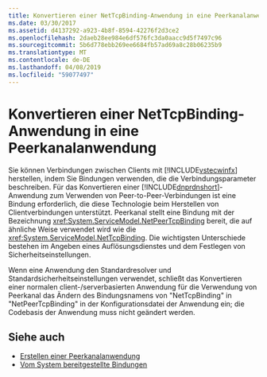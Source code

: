 ```yaml
---
title: Konvertieren einer NetTcpBinding-Anwendung in eine Peerkanalanwendung
ms.date: 03/30/2017
ms.assetid: d4137292-a923-4b8f-8594-42276f2d3ce2
ms.openlocfilehash: 2daeb28ee984e6df576fc3da0aacc9d5f7497c96
ms.sourcegitcommit: 5b6d778ebb269ee6684fb57ad69a8c28b06235b9
ms.translationtype: MT
ms.contentlocale: de-DE
ms.lasthandoff: 04/08/2019
ms.locfileid: "59077497"
---
```

# <a name="converting-a-nettcpbinding-application-to-a-peer-channel-application"></a>Konvertieren einer NetTcpBinding-Anwendung in eine Peerkanalanwendung
Sie können Verbindungen zwischen Clients mit [!INCLUDE[vstecwinfx](../../../../includes/vstecwinfx-md.md)] herstellen, indem Sie Bindungen verwenden, die die Verbindungsparameter beschreiben. Für das Konvertieren einer [!INCLUDE[dnprdnshort](../../../../includes/dnprdnshort-md.md)]-Anwendung zum Verwenden von Peer-to-Peer-Verbindungen ist eine Bindung erforderlich, die diese Technologie beim Herstellen von Clientverbindungen unterstützt. Peerkanal stellt eine Bindung mit der Bezeichnung <xref:System.ServiceModel.NetPeerTcpBinding> bereit, die auf ähnliche Weise verwendet wird wie die <xref:System.ServiceModel.NetTcpBinding>. Die wichtigsten Unterschiede bestehen im Angeben eines Auflösungsdienstes und dem Festlegen von Sicherheitseinstellungen.  
  
 Wenn eine Anwendung den Standardresolver und Standardsicherheitseinstellungen verwendet, schließt das Konvertieren einer normalen client-/serverbasierten Anwendung für die Verwendung von Peerkanal das Ändern des Bindungsnamens von "NetTcpBinding" in "NetPeerTcpBinding" in der Konfigurationsdatei der Anwendung ein; die Codebasis der Anwendung muss nicht geändert werden.  
  
## <a name="see-also"></a>Siehe auch

- [Erstellen einer Peerkanalanwendung](../../../../docs/framework/wcf/feature-details/building-a-peer-channel-application.md)
- [Vom System bereitgestellte Bindungen](../../../../docs/framework/wcf/system-provided-bindings.md)
